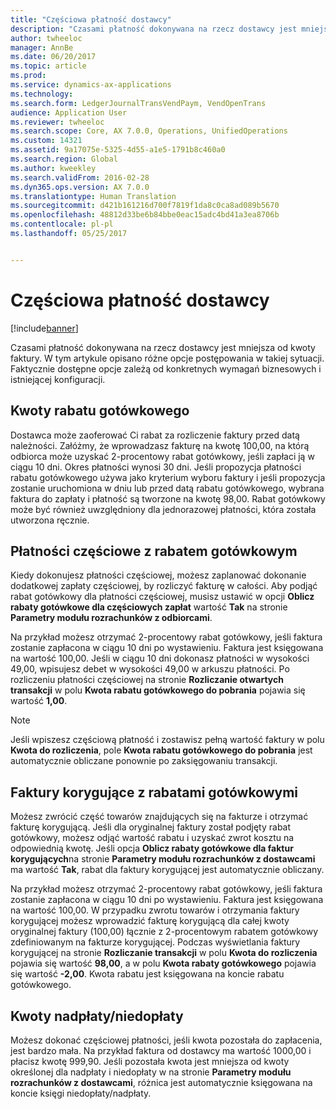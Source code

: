 ```yaml
---
title: "Częściowa płatność dostawcy"
description: "Czasami płatność dokonywana na rzecz dostawcy jest mniejsza od kwoty faktury. W tym artykule opisano różne opcje postępowania w takiej sytuacji. Faktycznie dostępne opcje zależą od konkretnych wymagań biznesowych i istniejącej konfiguracji."
author: twheeloc
manager: AnnBe
ms.date: 06/20/2017
ms.topic: article
ms.prod: 
ms.service: dynamics-ax-applications
ms.technology: 
ms.search.form: LedgerJournalTransVendPaym, VendOpenTrans
audience: Application User
ms.reviewer: twheeloc
ms.search.scope: Core, AX 7.0.0, Operations, UnifiedOperations
ms.custom: 14321
ms.assetid: 9a17075e-5325-4d55-a1e5-1791b8c460a0
ms.search.region: Global
ms.author: kweekley
ms.search.validFrom: 2016-02-28
ms.dyn365.ops.version: AX 7.0.0
ms.translationtype: Human Translation
ms.sourcegitcommit: d421b161216d700f7819f1da8c0ca8ad089b5670
ms.openlocfilehash: 48812d33be6b84bbe0eac15adc4bd41a3ea8706b
ms.contentlocale: pl-pl
ms.lasthandoff: 05/25/2017


---
```


# <a name="vendor-payments-for-a-partial-amount"></a>Częściowa płatność dostawcy

[!include[banner](../includes/banner.md)]


Czasami płatność dokonywana na rzecz dostawcy jest mniejsza od kwoty faktury. W tym artykule opisano różne opcje postępowania w takiej sytuacji. Faktycznie dostępne opcje zależą od konkretnych wymagań biznesowych i istniejącej konfiguracji. 

<a name="cash-discount-amounts"></a>Kwoty rabatu gotówkowego
---------------------

Dostawca może zaoferować Ci rabat za rozliczenie faktury przed datą należności. Załóżmy, że wprowadzasz fakturę na kwotę 100,00, na którą odbiorca może uzyskać 2-procentowy rabat gotówkowy, jeśli zapłaci ją w ciągu 10 dni. Okres płatności wynosi 30 dni. Jeśli propozycja płatności rabatu gotówkowego używa jako kryterium wyboru faktury i jeśli propozycja zostanie uruchomiona w dniu lub przed datą rabatu gotówkowego, wybrana faktura do zapłaty i płatność są tworzone na kwotę 98,00. Rabat gotówkowy może być również uwzględniony dla jednorazowej płatności, która została utworzona ręcznie.

## <a name="partial-payments-with-cash-discounts"></a>Płatności częściowe z rabatem gotówkowym
Kiedy dokonujesz płatności częściowej, możesz zaplanować dokonanie dodatkowej zapłaty częściowej, by rozliczyć fakturę w całości. Aby podjąć rabat gotówkowy dla płatności częściowej, musisz ustawić w opcji **Oblicz rabaty gotówkowe dla częściowych zapłat** wartość **Tak** na stronie **Parametry modułu rozrachunków z odbiorcami**. 

Na przykład możesz otrzymać 2-procentowy rabat gotówkowy, jeśli faktura zostanie zapłacona w ciągu 10 dni po wystawieniu. Faktura jest księgowana na wartość 100,00. Jeśli w ciągu 10 dni dokonasz płatności w wysokości 49,00, wpisujesz debet w wysokości 49,00 w arkuszu płatności. Po rozliczeniu płatności częściowej na stronie **Rozliczanie otwartych transakcji** w polu **Kwota rabatu gotówkowego do pobrania** pojawia się wartość **1,00**. 

> [!NOTE] 
> Jeśli wpiszesz częściową płatność i zostawisz pełną wartość faktury w polu **Kwota do rozliczenia**, pole **Kwota rabatu gotówkowego do pobrania** jest automatycznie obliczane ponownie po zaksięgowaniu transakcji.

## <a name="credit-notes-with-cash-discounts"></a>Faktury korygujące z rabatami gotówkowymi
Możesz zwrócić część towarów znajdujących się na fakturze i otrzymać fakturę korygującą. Jeśli dla oryginalnej faktury został podjęty rabat gotówkowy, możesz odjąć wartość rabatu i uzyskać zwrot kosztu na odpowiednią kwotę. Jeśli opcja **Oblicz rabaty gotówkowe dla faktur korygujących**na stronie **Parametry modułu rozrachunków z dostawcami** ma wartość **Tak**, rabat dla faktury korygującej jest automatycznie obliczany. 

Na przykład możesz otrzymać 2-procentowy rabat gotówkowy, jeśli faktura zostanie zapłacona w ciągu 10 dni po wystawieniu. Faktura jest księgowana na wartość 100,00. W przypadku zwrotu towarów i otrzymania faktury korygującej możesz wprowadzić fakturę korygującą dla całej kwoty oryginalnej faktury (100,00) łącznie z 2-procentowym rabatem gotówkowy zdefiniowanym na fakturze korygującej.  Podczas wyświetlania faktury korygującej na stronie **Rozliczanie transakcji** w polu **Kwota do rozliczenia** pojawia się wartość **98,00**, a w polu **Kwota rabaty gotówkowego** pojawia się wartość **-2,00**. Kwota rabatu jest księgowana na koncie rabatu gotówkowego.

## <a name="overpaymentunderpayment-amounts"></a>Kwoty nadpłaty/niedopłaty
Możesz dokonać częściowej płatności, jeśli kwota pozostała do zapłacenia, jest bardzo mała. Na przykład faktura od dostawcy ma wartość 1000,00 i płacisz kwotę 999,90. Jeśli pozostała kwota jest mniejsza od kwoty określonej dla nadpłaty i niedopłaty w na stronie **Parametry modułu rozrachunków z dostawcami**, różnica jest automatycznie księgowana na koncie księgi niedopłaty/nadpłaty.




